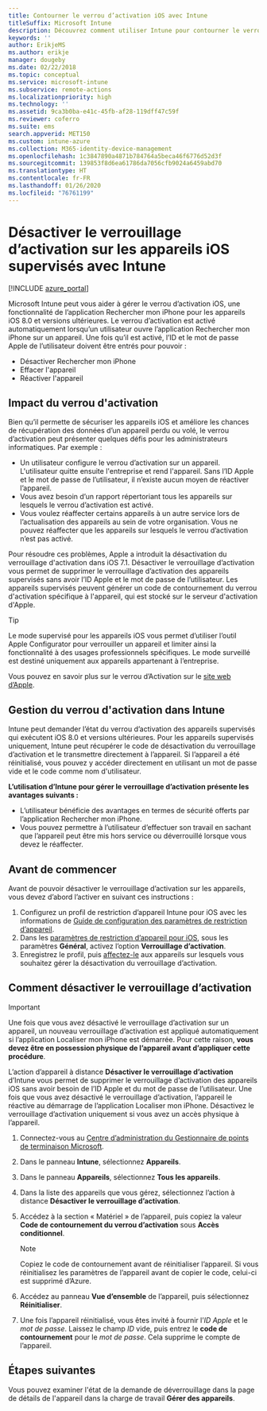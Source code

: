 ```yaml
---
title: Contourner le verrou d’activation iOS avec Intune
titleSuffix: Microsoft Intune
description: Découvrez comment utiliser Intune pour contourner le verrou d’activation d’iOS pour accéder aux appareils verrouillés.
keywords: ''
author: ErikjeMS
ms.author: erikje
manager: dougeby
ms.date: 02/22/2018
ms.topic: conceptual
ms.service: microsoft-intune
ms.subservice: remote-actions
ms.localizationpriority: high
ms.technology: ''
ms.assetid: 9ca3b0ba-e41c-45fb-af28-119dff47c59f
ms.reviewer: coferro
ms.suite: ems
search.appverid: MET150
ms.custom: intune-azure
ms.collection: M365-identity-device-management
ms.openlocfilehash: 1c3847890a4871b784764a5beca46f6776d52d3f
ms.sourcegitcommit: 139853f8d6ea61786da7056cfb9024a6459abd70
ms.translationtype: HT
ms.contentlocale: fr-FR
ms.lasthandoff: 01/26/2020
ms.locfileid: "76761199"
---
```

# <a name="disable-activation-lock-on-supervised-ios-devices-with-intune"></a>Désactiver le verrouillage d’activation sur les appareils iOS supervisés avec Intune


[!INCLUDE [azure_portal](../includes/azure_portal.md)]

Microsoft Intune peut vous aider à gérer le verrou d’activation iOS, une fonctionnalité de l’application Rechercher mon iPhone pour les appareils iOS 8.0 et versions ultérieures. Le verrou d’activation est activé automatiquement lorsqu’un utilisateur ouvre l’application Rechercher mon iPhone sur un appareil. Une fois qu’il est activé, l’ID et le mot de passe Apple de l’utilisateur doivent être entrés pour pouvoir :

- Désactiver Rechercher mon iPhone
- Effacer l'appareil
- Réactiver l'appareil

## <a name="how-activation-lock-affects-you"></a>Impact du verrou d'activation

Bien qu’il permette de sécuriser les appareils iOS et améliore les chances de récupération des données d’un appareil perdu ou volé, le verrou d’activation peut présenter quelques défis pour les administrateurs informatiques. Par exemple :

- Un utilisateur configure le verrou d’activation sur un appareil. L'utilisateur quitte ensuite l'entreprise et rend l'appareil. Sans l’ID Apple et le mot de passe de l’utilisateur, il n’existe aucun moyen de réactiver l’appareil.
- Vous avez besoin d’un rapport répertoriant tous les appareils sur lesquels le verrou d’activation est activé.
- Vous voulez réaffecter certains appareils à un autre service lors de l’actualisation des appareils au sein de votre organisation. Vous ne pouvez réaffecter que les appareils sur lesquels le verrou d’activation n’est pas activé.

Pour résoudre ces problèmes, Apple a introduit la désactivation du verrouillage d'activation dans iOS 7.1. Désactiver le verrouillage d’activation vous permet de supprimer le verrouillage d’activation des appareils supervisés sans avoir l’ID Apple et le mot de passe de l’utilisateur. Les appareils supervisés peuvent générer un code de contournement du verrou d'activation spécifique à l'appareil, qui est stocké sur le serveur d'activation d'Apple.

>[!TIP]
>Le mode supervisé pour les appareils iOS vous permet d’utiliser l’outil Apple Configurator pour verrouiller un appareil et limiter ainsi la fonctionnalité à des usages professionnels spécifiques. Le mode surveillé est destiné uniquement aux appareils appartenant à l’entreprise.

Vous pouvez en savoir plus sur le verrou d’Activation sur le [site web d’Apple](https://support.apple.com/HT201365).

## <a name="how-intune-helps-you-manage-activation-lock"></a>Gestion du verrou d'activation dans Intune
Intune peut demander l’état du verrou d’activation des appareils supervisés qui exécutent iOS 8.0 et versions ultérieures. Pour les appareils supervisés uniquement, Intune peut récupérer le code de désactivation du verrouillage d’activation et le transmettre directement à l’appareil. Si l’appareil a été réinitialisé, vous pouvez y accéder directement en utilisant un mot de passe vide et le code comme nom d'utilisateur.

**L’utilisation d’Intune pour gérer le verrouillage d’activation présente les avantages suivants :**

- L’utilisateur bénéficie des avantages en termes de sécurité offerts par l’application Rechercher mon iPhone.
- Vous pouvez permettre à l’utilisateur d’effectuer son travail en sachant que l’appareil peut être mis hors service ou déverrouillé lorsque vous devez le réaffecter.

## <a name="before-you-start"></a>Avant de commencer
Avant de pouvoir désactiver le verrouillage d’activation sur les appareils, vous devez d’abord l’activer en suivant ces instructions :

1. Configurez un profil de restriction d’appareil Intune pour iOS avec les informations de [Guide de configuration des paramètres de restriction d’appareil](/intune-azure/configure-devices/how-to-configure-device-restrictions).
2. Dans les [paramètres de restriction d’appareil pour iOS](../configuration/device-restrictions-ios.md), sous les paramètres **Général**, activez l’option **Verrouillage d’activation**.
3. Enregistrez le profil, puis [affectez-le](../configuration/device-profile-assign.md) aux appareils sur lesquels vous souhaitez gérer la désactivation du verrouillage d’activation.


## <a name="how-to-use-disable-activation-lock"></a>Comment désactiver le verrouillage d’activation

>[!IMPORTANT]
>Une fois que vous avez désactivé le verrouillage d’activation sur un appareil, un nouveau verrouillage d’activation est appliqué automatiquement si l’application Localiser mon iPhone est démarrée. Pour cette raison, **vous devez être en possession physique de l’appareil avant d’appliquer cette procédure**.

L’action d’appareil à distance **Désactiver le verrouillage d’activation** d’Intune vous permet de supprimer le verrouillage d’activation des appareils iOS sans avoir besoin de l’ID Apple et du mot de passe de l’utilisateur. Une fois que vous avez désactivé le verrouillage d’activation, l’appareil le réactive au démarrage de l’application Localiser mon iPhone. Désactivez le verrouillage d’activation uniquement si vous avez un accès physique à l’appareil.

1. Connectez-vous au [Centre d’administration du Gestionnaire de points de terminaison Microsoft](https://go.microsoft.com/fwlink/?linkid=2109431).
3. Dans le panneau **Intune**, sélectionnez **Appareils**.
4. Dans le panneau **Appareils**, sélectionnez **Tous les appareils**.
5. Dans la liste des appareils que vous gérez, sélectionnez l’action à distance **Désactiver le verrouillage d’activation**.
6. Accédez à la section « Matériel » de l’appareil, puis copiez la valeur **Code de contournement du verrou d’activation** sous **Accès conditionnel**.

    >[!NOTE]
    >Copiez le code de contournement avant de réinitialiser l’appareil. Si vous réinitialisez les paramètres de l’appareil avant de copier le code, celui-ci est supprimé d’Azure.

7. Accédez au panneau **Vue d’ensemble** de l’appareil, puis sélectionnez **Réinitialiser**.
8. Une fois l’appareil réinitialisé, vous êtes invité à fournir l’*ID Apple* et le *mot de passe*. Laissez le champ *ID* vide, puis entrez le **code de contournement** pour le *mot de passe*. Cela supprime le compte de l’appareil. 


## <a name="next-steps"></a>Étapes suivantes

Vous pouvez examiner l'état de la demande de déverrouillage dans la page de détails de l'appareil dans la charge de travail **Gérer des appareils**.
